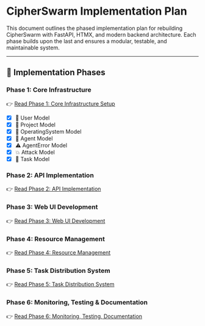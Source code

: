 # CipherSwarm Implementation Plan

This document outlines the phased implementation plan for rebuilding CipherSwarm with FastAPI, HTMX, and modern backend architecture. Each phase builds upon the last and ensures a modular, testable, and maintainable system.

---

## 🚀 Implementation Phases

### Phase 1: Core Infrastructure

👉 [Read Phase 1: Core Infrastructure Setup](phase-1-core-infrastructure.md)

-   [x] 👤 User Model
-   [x] 📁 Project Model
-   [x] 🧠 OperatingSystem Model
-   [x] 🤖 Agent Model
-   [x] ⚠️ AgentError Model
-   [x] 💥 Attack Model
-   [x] 🧾 Task Model

### Phase 2: API Implementation

👉 [Read Phase 2: API Implementation](phase-2-api-implementation.md)

### Phase 3: Web UI Development

👉 [Read Phase 3: Web UI Development](phase-3-web-ui.md)

### Phase 4: Resource Management

👉 [Read Phase 4: Resource Management](phase-4-resource-management.md)

### Phase 5: Task Distribution System

👉 [Read Phase 5: Task Distribution System](phase-5-task-distribution.md)

### Phase 6: Monitoring, Testing & Documentation

👉 [Read Phase 6: Monitoring, Testing, Documentation](phase-6-monitoring-testing-documentation.md)
